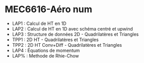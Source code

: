 # MEC6616-Aéro num
- LAP1 : Calcul de HT en 1D
- LAP2 : Calcul de HT en 1D avec schéma centré et upwind
- LAP3 : Structure de données 2D - Quadrilatères et Triangles
- TPP1 : 2D HT - Quadrilatères et Triangles
- TPP2 : 2D HT Conv+Diff - Quadrilatères et Triangles
- LAP4 : Équations de momentum
- LAP% : Methode de Rhie-Chow
